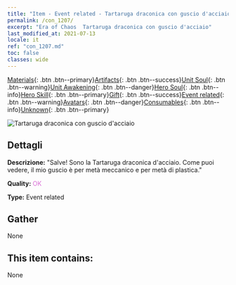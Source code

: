 ```yaml
---
title: "Item - Event related - Tartaruga draconica con guscio d'acciaio"
permalink: /con_1207/
excerpt: "Era of Chaos  Tartaruga draconica con guscio d'acciaio"
last_modified_at: 2021-07-13
locale: it
ref: "con_1207.md"
toc: false
classes: wide
---
```

 [Materials](/ItemsIT/){: .btn .btn--primary}[Artifacts](/ItemsIT/Artifacts/){: .btn .btn--success}[Unit Soul](/ItemsIT/UnitSoul/){: .btn .btn--warning}[Unit Awakening](/ItemsIT/UnitAwakening/){: .btn .btn--danger}[Hero Soul](/ItemsIT/HeroSoul/){: .btn .btn--info}[Hero Skill](/ItemsIT/HeroSkill/){: .btn .btn--primary}[Gift](/ItemsIT/Gift/){: .btn .btn--success}[Event related](/ItemsIT/Events/){: .btn .btn--warning}[Avatars](/ItemsIT/Avatars/){: .btn .btn--danger}[Consumables](/ItemsIT/Consumables/){: .btn .btn--info}[Unknown](/ItemsIT/Unknown/){: .btn .btn--primary}

 ![Tartaruga draconica con guscio d'acciaio](/images/t/i_81521231.png)

## Dettagli
 **Descrizione:** \"Salve! Sono la Tartaruga draconica d'acciaio. Come puoi vedere, il mio guscio è per metà meccanico e per metà di plastica.\"

 **Quality:** <span style="color: #DA70D6">OK</span>

 **Type:** Event related

## Gather

  None

## This item contains:

  None

